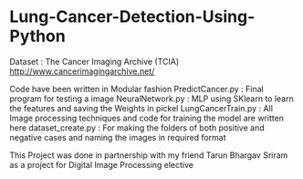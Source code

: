 # Lung-Cancer-Detection-Using-Python
Dataset : The Cancer Imaging Archive (TCIA)
http://www.cancerimagingarchive.net/

Code have been written in Modular fashion
PredictCancer.py : Final program for testing a image
NeuralNetwork.py : MLP using SKlearn to learn the features and saving the Weights in pickel
LungCancerTrain.py : All Image processing techniques and code for training the model are written here
dataset_create.py : For making the folders of both positive and negative cases and naming the images in required format

This Project was done in partnership with my friend Tarun Bhargav Sriram as a project for Digital Image Processing elective
